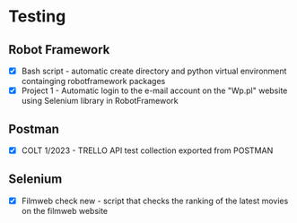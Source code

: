 # Testing

## Robot Framework

- [x] Bash script - automatic create directory and python virtual environment containging robotframework packages
- [x] Project 1 - Automatic login to the e-mail account on the "Wp.pl" website using Selenium library in RobotFramework

## Postman
- [x] COLT 1/2023 - TRELLO API test collection exported from POSTMAN

## Selenium
- [x] Filmweb check new - script that checks the ranking of the latest movies on the filmweb website 
